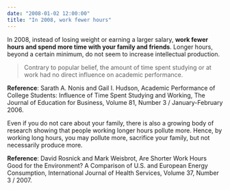 ```yaml
---
date: "2008-01-02 12:00:00"
title: "In 2008, work fewer hours"
---
```




In 2008, instead of losing weight or earning a larger salary, __work fewer hours and spend more time with your family and friends__. Longer hours, beyond a certain minimum, do not seem to increase intellectual production. 

> Contrary to popular belief, the amount of time spent studying or at work had no direct influence on academic performance. 


__Reference__: Sarath A. Nonis and Gail I. Hudson, Academic Performance of College Students: Influence of Time Spent Studying and Working, The Journal of Education for Business, Volume 81, Number 3 / January-February 2006.

Even if you do not care about your family, there is also a growing body of research showing that people working longer hours pollute more. Hence, by working long hours, you may pollute more, sacrifice your family, but not necessarily produce more. 

__Reference__: David Rosnick and Mark Weisbrot, Are Shorter Work Hours Good for the Environment? A Comparison of U.S. and European Energy Consumption, International Journal of Health Services, Volume 37, Number 3 / 2007.

